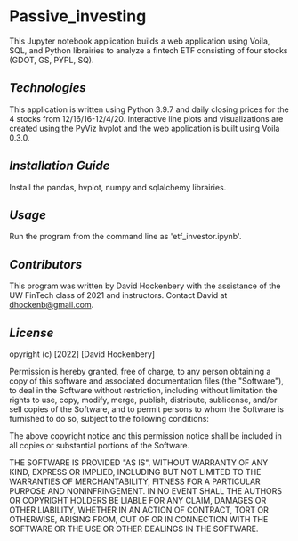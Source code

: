 # Passive_investing

This Jupyter notebook application builds a web application using Voila, SQL, and Python librairies to analyze a fintech ETF consisting of four stocks (GDOT, GS, PYPL, SQ). 

## *Technologies*
This application is written using Python 3.9.7 and daily closing prices for the 4 stocks from 12/16/16-12/4/20. Interactive line plots and visualizations are created using the PyViz hvplot and the web application is built using Voila 0.3.0.

## *Installation Guide*
Install the pandas, hvplot, numpy and sqlalchemy librairies.

## *Usage*
Run the program from the command line as 'etf_investor.ipynb'.

## *Contributors*
This program was written by David Hockenbery with the assistance of the UW FinTech class of 2021 and instructors. Contact David at dhockenb@gmail.com.


## *License*
opyright (c) [2022] [David Hockenbery]

Permission is hereby granted, free of charge, to any person obtaining a copy
of this software and associated documentation files (the "Software"), to deal
in the Software without restriction, including without limitation the rights
to use, copy, modify, merge, publish, distribute, sublicense, and/or sell
copies of the Software, and to permit persons to whom the Software is
furnished to do so, subject to the following conditions:

The above copyright notice and this permission notice shall be included in all
copies or substantial portions of the Software.

THE SOFTWARE IS PROVIDED "AS IS", WITHOUT WARRANTY OF ANY KIND, EXPRESS OR
IMPLIED, INCLUDING BUT NOT LIMITED TO THE WARRANTIES OF MERCHANTABILITY,
FITNESS FOR A PARTICULAR PURPOSE AND NONINFRINGEMENT. IN NO EVENT SHALL THE
AUTHORS OR COPYRIGHT HOLDERS BE LIABLE FOR ANY CLAIM, DAMAGES OR OTHER
LIABILITY, WHETHER IN AN ACTION OF CONTRACT, TORT OR OTHERWISE, ARISING FROM,
OUT OF OR IN CONNECTION WITH THE SOFTWARE OR THE USE OR OTHER DEALINGS IN THE
SOFTWARE.